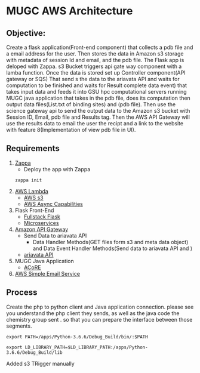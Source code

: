 # MUGC AWS Architecture 

## Objective: 
Create a flask application(Front-end component) that collects a pdb file and a email address for the user.
    Then stores the data in Amazon s3 storage with metadata of session Id and email, and the pdb file. The Flask app is deloped with Zappa. s3 Bucket triggers  api gate way component with a lamba function.
    Once the data is stored set up Controller component(API gateway or SQS) That send s the data to the ariavata API and waits for computation to be finished and waits for Result complete data event)
    that takes input data and feeds it into GSU hpc computational servers running MUGC java application that takes in the pdb file, 
    does its computation then output data files(List.txt of binding sites) and (pdb file).
    Then use the science gateway api to send the output data to the Amazon s3 bucket with Session ID, Email, pdb file and Results tag. 
    Then the AWS API Gateway will use the results data to email the user the recipt and a link to the website with feature 8(Implementation of view pdb file in UI).

## Requirements
1. [Zappa](https://www.zappa.io/)
    * Deploy the app with Zappa
    ```
    zappa init 
    ```
2. [AWS Lambda](https://aws.amazon.com/lambda/)
    * [AWS s3](https://aws.amazon.com/sdk-for-python/)
    * [AWS Async Capabilities](https://docs.aws.amazon.com/aws-technical-content/latest/microservices-on-aws/asynchronous-communication-and-lightweight-messaging.html)
3. Flask Front-End
    * [Fullstack Flask](https://www.fullstackpython.com/aws-lambda.html)
    * [Microservices](https://www.gun.io/blog/serverless-microservices-with-zappa-and-flask)
4. [Amazon API Gateway]()
    * Send Data to ariavata API
        * Data Handler Methods(GET files form s3 and meta data object) and Data Event Handler Methods(Send data to ariavata API and )
    * [ariavata API](https://airavata.readthedocs.io/en/latest/technical-documentation/airavata-api/)
5. MUGC Java Application
    * [ACoRE](https://help.rs.gsu.edu/display/PD/ACoRE)
6. [AWS Simple Email Service](https://aws.amazon.com/ses/)

## Process

Create the php to python client and Java application connection. please see you understand the php client they sends, as well as the java code the chemistry group sent . so that you can prepare the interface between those segments.






```
export PATH=/apps/Python-3.6.6/Debug_Build/bin/:$PATH
```

```
export LD_LIBRARY_PATH=$LD_LIBRARY_PATH:/apps/Python-3.6.6/Debug_Build/lib
```

Added s3 TRigger manually
